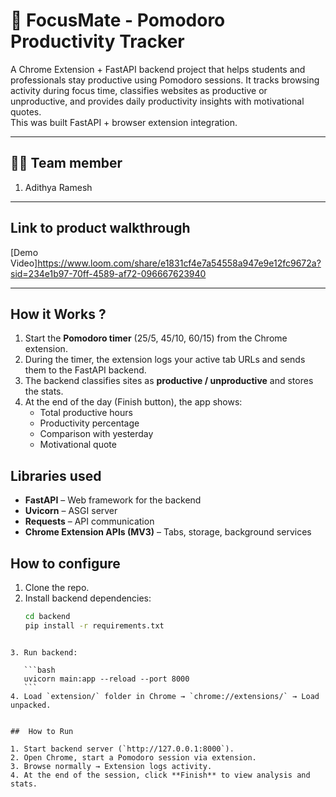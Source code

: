 
# 🍅 FocusMate - Pomodoro Productivity Tracker

A Chrome Extension + FastAPI backend project that helps students and professionals stay productive using Pomodoro sessions. It tracks browsing activity during focus time, classifies websites as productive or unproductive, and provides daily productivity insights with motivational quotes.  
This was built  FastAPI + browser extension integration.

---

## 👨‍💻 Team member
1. Adithya Ramesh

---

##  Link to product walkthrough
[Demo Video]https://www.loom.com/share/e1831cf4e7a54558a947e9e12fc9672a?sid=234e1b97-70ff-4589-af72-096667623940

---

##  How it Works ?
1. Start the **Pomodoro timer** (25/5, 45/10, 60/15) from the Chrome extension.  
2. During the timer, the extension logs your active tab URLs and sends them to the FastAPI backend.  
3. The backend classifies sites as **productive / unproductive** and stores the stats.  
4. At the end of the day (Finish button), the app shows:  
   - Total productive hours  
   - Productivity percentage  
   - Comparison with yesterday  
   - Motivational quote  



##  Libraries used
- **FastAPI** – Web framework for the backend  
- **Uvicorn** – ASGI server  
- **Requests** – API communication  
- **Chrome Extension APIs (MV3)** – Tabs, storage, background services  


##  How to configure
1. Clone the repo.  
2. Install backend dependencies:  
   ```bash
   cd backend
   pip install -r requirements.txt
````

3. Run backend:

   ```bash
   uvicorn main:app --reload --port 8000
   ```
4. Load `extension/` folder in Chrome → `chrome://extensions/` → Load unpacked.


##  How to Run

1. Start backend server (`http://127.0.0.1:8000`).
2. Open Chrome, start a Pomodoro session via extension.
3. Browse normally → Extension logs activity.
4. At the end of the session, click **Finish** to view analysis and stats.

 
